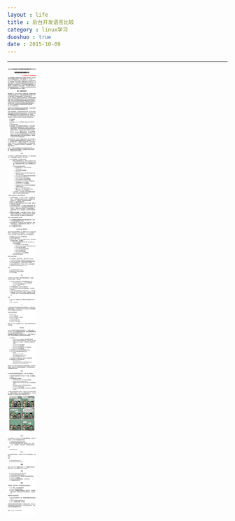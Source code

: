 ```yaml
---
layout : life
title : 后台开发语言比较
category : linux学习
duoshuo : true
date : 2015-10-09
---
```



******

<!-- more -->

![点我看图片](/res/img/blog/linux学习/服务端语言的比较.jpg)
